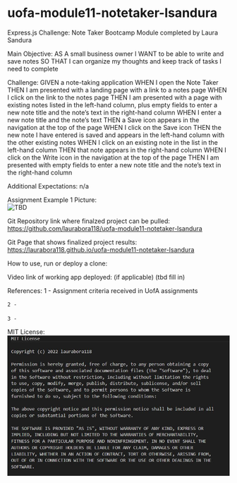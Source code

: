 # uofa-module11-notetaker-lsandura
Express.js Challenge: Note Taker Bootcamp Module completed by Laura Sandura

Main Objective: 
AS A small business owner
I WANT to be able to write and save notes
SO THAT I can organize my thoughts and keep track of tasks I need to complete

Challenge: 
GIVEN a note-taking application
WHEN I open the Note Taker
THEN I am presented with a landing page with a link to a notes page
WHEN I click on the link to the notes page
THEN I am presented with a page with existing notes listed in the left-hand column, plus empty fields to enter a new note title and the note’s text in the right-hand column
WHEN I enter a new note title and the note’s text
THEN a Save icon appears in the navigation at the top of the page
WHEN I click on the Save icon
THEN the new note I have entered is saved and appears in the left-hand column with the other existing notes
WHEN I click on an existing note in the list in the left-hand column
THEN that note appears in the right-hand column
WHEN I click on the Write icon in the navigation at the top of the page
THEN I am presented with empty fields to enter a new note title and the note’s text in the right-hand column


Additional Expectations:
n/a


Assignment Example 1 Picture:    
    ![TBD](assets/images/website1.jpg)


Git Repository link where finalzed project can be pulled:
    https://github.com/laurabora118/uofa-module11-notetaker-lsandura  


Git Page that shows finalized project results:
    https://laurabora118.github.io/uofa-module11-notetaker-lsandura 


How to use, run or deploy a clone:
   


Video link of working app deployed: (if applicable)
    (tbd fill in)


References:
    1 - Assignment criteria received in UofA assignments

    2 -

    3 -

MIT License: 
    ![MIT License](./Develop/public/assets/images/mit.jpg)
